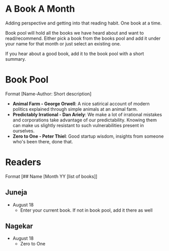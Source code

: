 # A Book A Month
Adding perspective and getting into that reading habit. One book at a time.

Book pool will hold all the books we have heard about and want to read/recommend. Either pick a book from the books pool and add it under your name for that month or just select an existing one. 

If you hear about a good book, add it to the book pool with a short summary.

# Book Pool
Format [Name-Author: Short description]
- **Animal Farm - George Orwell**: A nice satirical account of modern politics explained through simple animals at an animal farm.
- **Predictably Irrational - Dan Ariely**: We make a lot of irrational mistakes and corporations take advantage of our predictability. Knowing them can make us slightly resistant to such vulnerabilities present in ourselves.
- **Zero to One - Peter Thiel**: Good startup wisdom, insights from someone who's been there, done that.

# Readers
Format [## Name [Month YY [list of books]]

## Juneja
- August 18
  - Enter your current book. If not in book pool, add it there as well

## Nagekar
- August 18
  - Zero to One
